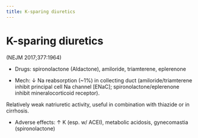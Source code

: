 ```yaml
---
title: K-sparing diuretics
---
```

# K-sparing diuretics

(NEJM 2017;377:1964)

* Drugs: spironolactone (Aldactone), amiloride, triamterene, eplerenone

* Mech: ↓ Na reabsorption (~1%) in collecting duct (amiloride/triamterene inhibit principal cell Na channel [ENaC]; spironolactone/eplerenone inhibit mineralocorticoid receptor).

Relatively weak natriuretic activity, useful in combination with thiazide or in cirrhosis.

* Adverse effects: ↑ K (esp. w/ ACEI), metabolic acidosis, gynecomastia (spironolactone)
